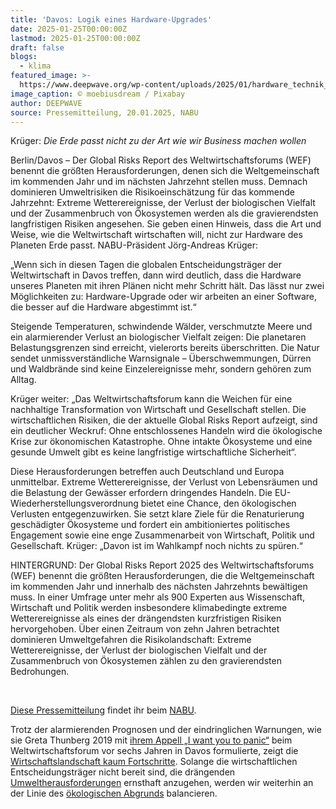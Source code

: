 ```yaml
---
title: 'Davos: Logik eines Hardware-Upgrades'
date: 2025-01-25T00:00:00Z
lastmod: 2025-01-25T00:00:00Z
draft: false
blogs:
  - klima
featured_image: >-
  https://www.deepwave.org/wp-content/uploads/2025/01/hardware_technik_upgrade_davos_pixabay_moebiusdream-1280x960.jpg
image_caption: © moebiusdream / Pixabay
author: DEEPWAVE
source: Pressemitteilung, 20.01.2025, NABU
---
```

Krüger: *Die Erde passt nicht zu der Art wie wir Business machen wollen*

Berlin/Davos – Der Global Risks Report des Weltwirtschaftsforums (WEF) benennt die größten Herausforderungen, denen sich die Weltgemeinschaft im kommenden Jahr und im nächsten Jahrzehnt stellen muss. Demnach dominieren Umweltrisiken die Risikoeinschätzung für das kommende Jahrzehnt: Extreme Wetterereignisse, der Verlust der biologischen Vielfalt und der Zusammenbruch von Ökosystemen werden als die gravierendsten langfristigen Risiken angesehen. Sie geben einen Hinweis, dass die Art und Weise, wie die Weltwirtschaft wirtschaften will, nicht zur Hardware des Planeten Erde passt. NABU-Präsident Jörg-Andreas Krüger:

„Wenn sich in diesen Tagen die globalen Entscheidungsträger der Weltwirtschaft in Davos treffen, dann wird deutlich, dass die Hardware unseres Planeten mit ihren Plänen nicht mehr Schritt hält. Das lässt nur zwei Möglichkeiten zu: Hardware-Upgrade oder wir arbeiten an einer Software, die besser auf die Hardware abgestimmt ist.“

Steigende Temperaturen, schwindende Wälder, verschmutzte Meere und ein alarmierender Verlust an biologischer Vielfalt zeigen: Die planetaren Belastungsgrenzen sind erreicht, vielerorts bereits überschritten. Die Natur sendet unmissverständliche Warnsignale – Überschwemmungen, Dürren und Waldbrände sind keine Einzelereignisse mehr, sondern gehören zum Alltag.

Krüger weiter: „Das Weltwirtschaftsforum kann die Weichen für eine nachhaltige Transformation von Wirtschaft und Gesellschaft stellen. Die wirtschaftlichen Risiken, die der aktuelle Global Risks Report aufzeigt, sind ein deutlicher Weckruf: Ohne entschlossenes Handeln wird die ökologische Krise zur ökonomischen Katastrophe. Ohne intakte Ökosysteme und eine gesunde Umwelt gibt es keine langfristige wirtschaftliche Sicherheit“.

Diese Herausforderungen betreffen auch Deutschland und Europa unmittelbar. Extreme Wetterereignisse, der Verlust von Lebensräumen und die Belastung der Gewässer erfordern dringendes Handeln. Die EU-Wiederherstellungsverordnung bietet eine Chance, den ökologischen Verlusten entgegenzuwirken. Sie setzt klare Ziele für die Renaturierung geschädigter Ökosysteme und fordert ein ambitioniertes politisches Engagement sowie eine enge Zusammenarbeit von Wirtschaft, Politik und Gesellschaft. Krüger: „Davon ist im Wahlkampf noch nichts zu spüren.“

HINTERGRUND: Der Global Risks Report 2025 des Weltwirtschaftsforums (WEF) benennt die größten Herausforderungen, die die Weltgemeinschaft im kommenden Jahr und innerhalb des nächsten Jahrzehnts bewältigen muss. In einer Umfrage unter mehr als 900 Experten aus Wissenschaft, Wirtschaft und Politik werden insbesondere klimabedingte extreme Wetterereignisse als eines der drängendsten kurzfristigen Risiken hervorgehoben. Über einen Zeitraum von zehn Jahren betrachtet dominieren Umweltgefahren die Risikolandschaft: Extreme Wetterereignisse, der Verlust der biologischen Vielfalt und der Zusammenbruch von Ökosystemen zählen zu den gravierendsten Bedrohungen.

&nbsp;

<a href="https://www.nabu.de/presse/pressemitteilungen/www.facebook.com/www.nabu.de/downloads/https.//https.//index.php?popup=true&amp;show=42542&amp;db=presseservice" target="_blank" rel="noopener">Diese Pressemitteilung</a> findet ihr beim <a href="https://www.nabu.de/" target="_blank" rel="noopener">NABU</a>.

Trotz der alarmierenden Prognosen und der eindringlichen Warnungen, wie sie Greta Thunberg 2019 mit [ihrem Appell „I want you to panic“](https://www.deepwave.org/i-want-you-to-panic-16-jaehrige-greta-thunberg-spricht-in-davos/) beim Weltwirtschaftsforum vor sechs Jahren in Davos formulierte, zeigt die [Wirtschaftslandschaft kaum Fortschritte](https://www.deepwave.org/gemeinsam-gegen-den-fossilen-irrweg-ccs-gesetz-stoppen/). Solange die wirtschaftlichen Entscheidungsträger nicht bereit sind, die drängenden [Umweltherausforderungen](https://www.deepwave.org/nabu-gesunde-meere-als-grundlage-maritimer-wirtschaft/) ernsthaft anzugehen, werden wir weiterhin an der Linie des [ökologischen Abgrunds](https://www.deepwave.org/ccs-gesetz-mit-der-ampel-in-den-klima-jurassic-park/) balancieren.